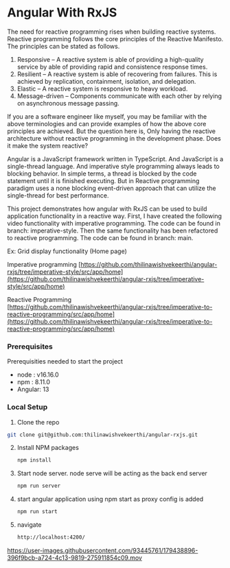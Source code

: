 # Angular With RxJS

The need for reactive programming rises when building reactive systems. Reactive programming follows the core principles of the Reactive Manifesto. The principles can be stated as follows.

1. Responsive – A reactive system is able of providing a high-quality service by able of providing rapid and consistence response times.
2. Resilient – A reactive system is able of recovering from failures. This is achieved by replication, containment, isolation, and delegation.
3. Elastic – A reactive system is responsive to heavy workload.
4. Message-driven – Components communicate with each other by relying on asynchronous message passing.

If you are a software engineer like myself, you may be familiar with the above terminologies and can provide examples of how the above core principles are achieved. But the question here is, Only having the reactive architecture without reactive programming in the development phase. Does it make the system reactive? 

Angular is a JavaScript framework written in TypeScript. And JavaScript is a single-thread language. And imperative style programming always leads to blocking behavior. In simple terms, a thread is blocked by the code statement until it is finished executing.  But in Reactive programming paradigm uses a none blocking event-driven approach that can utilize the  single-thread for best performance.

This project demonstrates how angular with RxJS can be used to build application functionality in a reactive way.
First, I have created the following video functionality with imperative programming. The code can be found in branch: imperative-style. Then the same functionality has been refactored to reactive programming. The code can be found in branch: main.

Ex: Grid display functionality (Home page)

Imperative programming
[https://github.com/thilinawishvekeerthi/angular-rxjs/tree/imperative-style/src/app/home](https://github.com/thilinawishvekeerthi/angular-rxjs/tree/imperative-style/src/app/home)

Reactive Programming	
[https://github.com/thilinawishvekeerthi/angular-rxjs/tree/imperative-to-reactive-programming/src/app/home](https://github.com/thilinawishvekeerthi/angular-rxjs/tree/imperative-to-reactive-programming/src/app/home)

### Prerequisites

Prerequisities needed to start the project 
* node : v16.16.0
* npm : 8.11.0
* Angular: 13
 
  
### Local Setup

1.  Clone the repo
   ```sh
   git clone git@github.com:thilinawishvekeerthi/angular-rxjs.git
   ```
2. Install NPM packages
   ```sh
   npm install
   ```
3. Start node server. node serve will be acting as the back end server
   ```sh
   npm run server
   ```
4. start angular application using npm start as proxy config is added
   ```sh
   npm run start
   ```
5. navigate 
   ```sh
   http://localhost:4200/
   ```



https://user-images.githubusercontent.com/93445761/179438896-396f9bcb-a724-4c13-9819-275911854c09.mov






